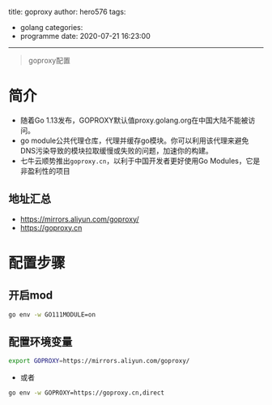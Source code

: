 title: goproxy
author: hero576
tags:
  - golang
categories:
  - programme
date: 2020-07-21 16:23:00
---
> goproxy配置
<!--more-->

# 简介
- 随着Go 1.13发布，GOPROXY默认值proxy.golang.org在中国大陆不能被访问。
- go module公共代理仓库，代理并缓存go模块。你可以利用该代理来避免DNS污染导致的模块拉取缓慢或失败的问题，加速你的构建。
- 七牛云顺势推出`goproxy.cn`，以利于中国开发者更好使用Go Modules，它是非盈利性的项目

## 地址汇总
- https://mirrors.aliyun.com/goproxy/
- https://goproxy.cn

# 配置步骤
## 开启mod
```bash
go env -w GO111MODULE=on
```

## 配置环境变量
```bash
export GOPROXY=https://mirrors.aliyun.com/goproxy/
```

- 或者
```bash
go env -w GOPROXY=https://goproxy.cn,direct
```

